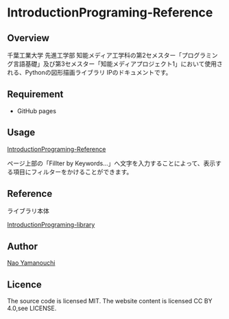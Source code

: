 # IntroductionPrograming-Reference
## Overview
千葉工業大学 先進工学部 知能メディア工学科の第2セメスター「プログラミング言語基礎」及び第3セメスター「知能メディアプロジェクト1」において使用される、Pythonの図形描画ライブラリ IPのドキュメントです。

## Requirement
- GitHub pages

## Usage
[IntroductionPrograming-Reference](https://github.com/aais-lab/IntroductionPrograming-Reference)

ページ上部の「Fillter by Keywords...」へ文字を入力することによって、表示する項目にフィルターをかけることができます。

## Reference
ライブラリ本体

[IntroductionPrograming-library](https://github.com/aais-lab/IntroductionPrograming-library)

## Author
[Nao Yamanouchi](https://github.com/ClairdelunaEve)

## Licence
The source code is licensed MIT. The website content is licensed CC BY 4.0,see LICENSE.
